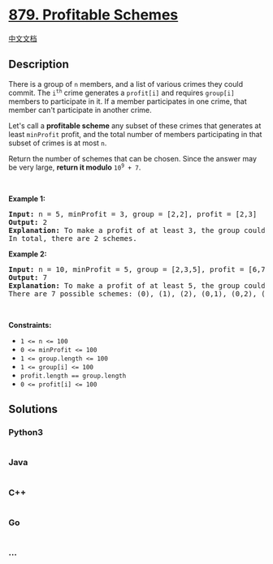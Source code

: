 # [879. Profitable Schemes](https://leetcode.com/problems/profitable-schemes)

[中文文档](/solution/0800-0899/0879.Profitable%20Schemes/README.md)

## Description

<p>There is a group of <code>n</code> members, and a list of various crimes they could commit. The <code>i<sup>th</sup></code> crime generates a <code>profit[i]</code> and requires <code>group[i]</code> members to participate in it. If a member participates in one crime, that member can&#39;t participate in another crime.</p>

<p>Let&#39;s call a <strong>profitable scheme</strong> any subset of these crimes that generates at least <code>minProfit</code> profit, and the total number of members participating in that subset of crimes is at most <code>n</code>.</p>

<p>Return the number of schemes that can be chosen. Since the answer may be very large, <strong>return it modulo</strong> <code>10<sup>9</sup> + 7</code>.</p>

<p>&nbsp;</p>
<p><strong class="example">Example 1:</strong></p>

<pre>
<strong>Input:</strong> n = 5, minProfit = 3, group = [2,2], profit = [2,3]
<strong>Output:</strong> 2
<strong>Explanation:</strong> To make a profit of at least 3, the group could either commit crimes 0 and 1, or just crime 1.
In total, there are 2 schemes.</pre>

<p><strong class="example">Example 2:</strong></p>

<pre>
<strong>Input:</strong> n = 10, minProfit = 5, group = [2,3,5], profit = [6,7,8]
<strong>Output:</strong> 7
<strong>Explanation:</strong> To make a profit of at least 5, the group could commit any crimes, as long as they commit one.
There are 7 possible schemes: (0), (1), (2), (0,1), (0,2), (1,2), and (0,1,2).</pre>

<p>&nbsp;</p>
<p><strong>Constraints:</strong></p>

<ul>
	<li><code>1 &lt;= n &lt;= 100</code></li>
	<li><code>0 &lt;= minProfit &lt;= 100</code></li>
	<li><code>1 &lt;= group.length &lt;= 100</code></li>
	<li><code>1 &lt;= group[i] &lt;= 100</code></li>
	<li><code>profit.length == group.length</code></li>
	<li><code>0 &lt;= profit[i] &lt;= 100</code></li>
</ul>


## Solutions

<!-- tabs:start -->

### **Python3**

```python

```

### **Java**

```java

```

### **C++**

```cpp

```

### **Go**

```go

```

### **...**

```

```

<!-- tabs:end -->